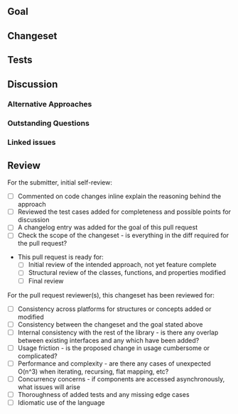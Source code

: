 ## Goal

<!-- What is the intent of this change?
e.g. "When initializing the client, it is currently difficult to (...)
      this change simplifies the process by (...)"

     "Improves the performance of data filtering"

     "Adds additional test coverage to multi-threaded use of Configuration
      objects"
-->

<!-- For new features, include design documentation:

## Design

Why was this approach to the goal used?

-->

## Changeset

<!-- What structures or properties or functions were:

### Added

### Removed

### Changed

-->

## Tests

<!-- How was this change tested? What manual and automated tests were
     run/added? -->

## Discussion

### Alternative Approaches

<!-- What other approaches were considered or discussed? -->

### Outstanding Questions

<!-- Are there any parts of the design or the implementation which seem
     less than ideal and that could require additional discussion?
     List here: -->

### Linked issues

<!--

Fixes #
Related to #

-->

## Review

<!-- When submitting for review, consider the points for self-review and the
     criteria which will be used for secondary review -->

For the submitter, initial self-review:

- [ ] Commented on code changes inline explain the reasoning behind the approach
- [ ] Reviewed the test cases added for completeness and possible points for discussion
- [ ] A changelog entry was added for the goal of this pull request
- [ ] Check the scope of the changeset - is everything in the diff required for the pull request?
- This pull request is ready for:
  - [ ] Initial review of the intended approach, not yet feature complete
  - [ ] Structural review of the classes, functions, and properties modified
  - [ ] Final review

For the pull request reviewer(s), this changeset has been reviewed for:

- [ ] Consistency across platforms for structures or concepts added or modified
- [ ] Consistency between the changeset and the goal stated above
- [ ] Internal consistency with the rest of the library - is there any overlap between existing interfaces and any which have been added?
- [ ] Usage friction - is the proposed change in usage cumbersome or complicated?
- [ ] Performance and complexity - are there any cases of unexpected O(n^3) when iterating, recursing, flat mapping, etc?
- [ ] Concurrency concerns - if components are accessed asynchronously, what issues will arise
- [ ] Thoroughness of added tests and any missing edge cases
- [ ] Idiomatic use of the language